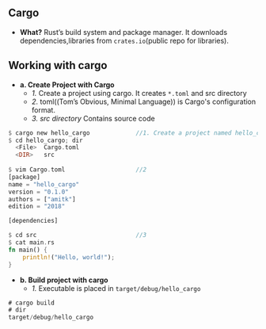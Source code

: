 ## Cargo
- **What?** Rust’s build system and package manager. It downloads dependencies,libraries from `crates.io`(public repo for libraries).

## Working with cargo
- **a. Create Project with Cargo**
  - *1.* Create a project using cargo. It creates `*.toml` and src directory
  - *2.* toml((Tom’s Obvious, Minimal Language)) is Cargo's configuration format.
  - *3. src directory* Contains source code
```rust
$ cargo new hello_cargo             //1. Create a project named hello_cargo
$ cd hello_cargo; dir
  <File>  Cargo.toml
  <DIR>   src
  
$ vim Cargo.toml                    //2
[package]
name = "hello_cargo"
version = "0.1.0"
authors = ["amitk"]
edition = "2018"

[dependencies]

$ cd src                            //3
$ cat main.rs           
fn main() {
    println!("Hello, world!");
}
```
- **b. Build project with cargo**
  - *1.* Executable is placed in `target/debug/hello_cargo`
```rust
# cargo build
# dir
target/debug/hello_cargo
```
